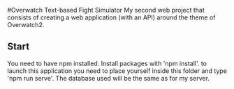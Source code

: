 #Overwatch Text-based Fight Simulator
My second web project that consists of creating a web application (with an API) around the theme of Overwatch2.

## Start
You need to have npm installed.
Install packages with 'npm install'.
to launch this application you need to place yourself inside this folder and type 'npm run serve'.
The database used will be the same as for my server.
